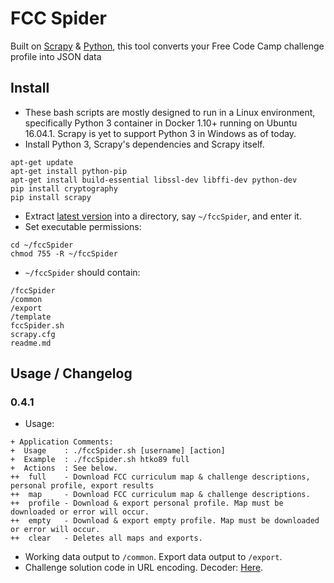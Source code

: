 # FCC Spider
Built on [Scrapy](https://scrapy.org/) & [Python](https://www.python.org/), this tool converts your Free Code Camp challenge profile into JSON data

## Install
* These bash scripts are mostly designed to run in a Linux environment, specifically Python 3 container in Docker 1.10+ running on Ubuntu 16.04.1. Scrapy is yet to support Python 3 in Windows as of today.
* Install Python 3, Scrapy's dependencies and Scrapy itself.
```
apt-get update
apt-get install python-pip
apt-get install build-essential libssl-dev libffi-dev python-dev
pip install cryptography
pip install scrapy
```
* Extract [latest version](https://github.com/htko89/FCC-Spider/releases) into a directory, say `~/fccSpider`, and enter it.
* Set executable permissions:
```
cd ~/fccSpider
chmod 755 -R ~/fccSpider
```
* `~/fccSpider` should contain:
```
/fccSpider
/common
/export
/template
fccSpider.sh
scrapy.cfg
readme.md
```

## Usage / Changelog

### 0.4.1
* Usage:
```
+ Application Comments:
+  Usage    : ./fccSpider.sh [username] [action]
+  Example  : ./fccSpider.sh htko89 full
+  Actions  : See below.
++  full    - Download FCC curriculum map & challenge descriptions, personal profile, export results
++  map     - Download FCC curriculum map & challenge descriptions.
++  profile - Download & export personal profile. Map must be downloaded or error will occur.
++  empty   - Download & export empty profile. Map must be downloaded or error will occur.
++  clear   - Deletes all maps and exports.
```
* Working data output to `/common`. Export data output to `/export`.
* Challenge solution code in URL encoding. Decoder: [Here](http://meyerweb.com/eric/tools/dencoder/).
